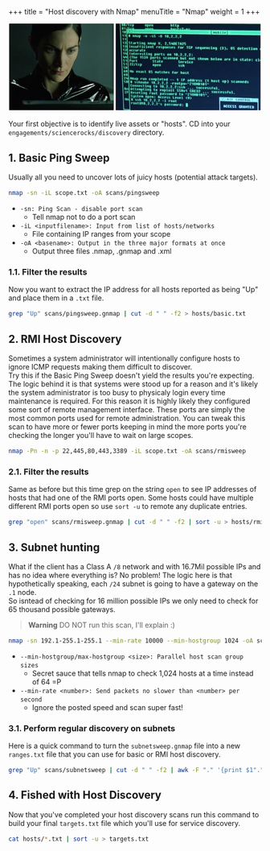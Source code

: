 +++
title = "Host discovery with Nmap"
menuTitle = "Nmap"
weight = 1
+++

![](./trinity.png)

Your first objective is to identify live assets or "hosts".  CD into your `engagements/sciencerocks/discovery` directory.

## 1. Basic Ping Sweep
Usually all you need to uncover lots of juicy hosts (potential attack targets).

```bash
nmap -sn -iL scope.txt -oA scans/pingsweep
```
 * `-sn: Ping Scan - disable port scan`
   * Tell nmap not to do a port scan
 * `-iL <inputfilename>: Input from list of hosts/networks`
   * File containing IP ranges from your scope
 * `-oA <basename>: Output in the three major formats at once`
   * Output three files .nmap, .gnmap and .xml

### 1.1. Filter the results
Now you want to extract the IP address for all hosts reported as being "Up" and place them in a `.txt` file.

```bash
grep "Up" scans/pingsweep.gnmap | cut -d " " -f2 > hosts/basic.txt
```

## 2. RMI Host Discovery
Sometimes a system administrator will intentionally configure hosts to ignore ICMP requests making them difficult to discover.  
Try this if the Basic Ping Sweep doesn't yield the results you're expecting.
The logic behind it is that systems were stood up for a reason and it's likely the system administrator is too busy to physicaly login 
every time maintenance is required. 
For this reason it is highly likely they configured some sort of remote management interface. These ports are simply the most common ports used for remote administration.
You can tweak this scan to have more or fewer ports keeping in mind the more ports you're checking the longer you'll have to wait on large scopes.

```bash
nmap -Pn -n -p 22,445,80,443,3389 -iL scope.txt -oA scans/rmisweep
```

### 2.1. Filter the results
Same as before but this time grep on the string `open` to see IP addresses of hosts that had one of the RMI ports open.
Some hosts could have multiple different RMI ports open so use `sort -u` to remote any duplicate entries.

```bash
grep "open" scans/rmisweep.gnmap | cut -d " " -f2 | sort -u > hosts/rmi.txt
```

## 3. Subnet hunting
What if the client has a Class A `/8` network and with 16.7Mil possible IPs and has no idea where everything is?  No problem!
The logic here is that hypothetically speaking, each `/24` subnet is going to have a gateway on the `.1` node.  
So isntead of checking for 16 million possible IPs we only need to check for 65 thousand possible gateways.

> **Warning**
> DO NOT run this scan, I'll explain :)

```bash
nmap -sn 192.1-255.1-255.1 --min-rate 10000 --min-hostgroup 1024 -oA scans/subnetsweep
```
* `--min-hostgroup/max-hostgroup <size>: Parallel host scan group sizes`
  * Secret sauce that tells nmap to check 1,024 hosts at a time instead of 64 =P
* `--min-rate <number>: Send packets no slower than <number> per second`
  * Ignore the posted speed and scan super fast!

[//]:![](./docbrown1.jpg)

### 3.1. Perform regular discovery on subnets
Here is a quick command to turn the `subnetsweep.gnmap` file into a new `ranges.txt` file that you can use for basic or RMI host discovery.

```bash
grep "Up" scans/subnetsweep | cut -d " " -f2 | awk -F "." '{print $1"."$2"."$3".0/24"}' > subnets.txt
```

## 4. Fished with Host Discovery
Now that you've completed your host discovery scans run this command to build your final `targets.txt` file which you'll use for service discovery.

```bash
cat hosts/*.txt | sort -u > targets.txt
```
